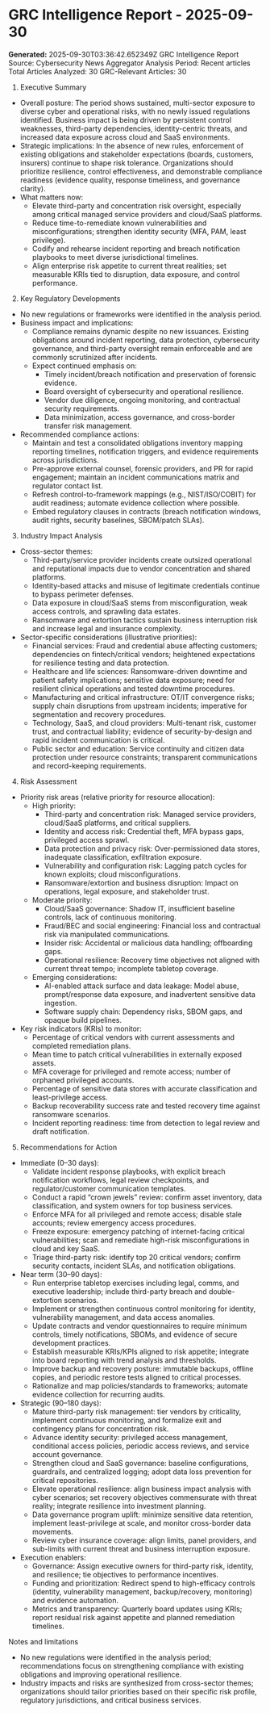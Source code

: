 # GRC Intelligence Report - 2025-09-30
**Generated:** 2025-09-30T03:36:42.652349Z
GRC Intelligence Report
Source: Cybersecurity News Aggregator
Analysis Period: Recent articles
Total Articles Analyzed: 30
GRC-Relevant Articles: 30

1) Executive Summary
- Overall posture: The period shows sustained, multi-sector exposure to diverse cyber and operational risks, with no newly issued regulations identified. Business impact is being driven by persistent control weaknesses, third-party dependencies, identity-centric threats, and increased data exposure across cloud and SaaS environments.
- Strategic implications: In the absence of new rules, enforcement of existing obligations and stakeholder expectations (boards, customers, insurers) continue to shape risk tolerance. Organizations should prioritize resilience, control effectiveness, and demonstrable compliance readiness (evidence quality, response timeliness, and governance clarity).
- What matters now:
  - Elevate third-party and concentration risk oversight, especially among critical managed service providers and cloud/SaaS platforms.
  - Reduce time-to-remediate known vulnerabilities and misconfigurations; strengthen identity security (MFA, PAM, least privilege).
  - Codify and rehearse incident reporting and breach notification playbooks to meet diverse jurisdictional timelines.
  - Align enterprise risk appetite to current threat realities; set measurable KRIs tied to disruption, data exposure, and control performance.

2) Key Regulatory Developments
- No new regulations or frameworks were identified in the analysis period.
- Business impact and implications:
  - Compliance remains dynamic despite no new issuances. Existing obligations around incident reporting, data protection, cybersecurity governance, and third-party oversight remain enforceable and are commonly scrutinized after incidents.
  - Expect continued emphasis on:
    - Timely incident/breach notification and preservation of forensic evidence.
    - Board oversight of cybersecurity and operational resilience.
    - Vendor due diligence, ongoing monitoring, and contractual security requirements.
    - Data minimization, access governance, and cross-border transfer risk management.
- Recommended compliance actions:
  - Maintain and test a consolidated obligations inventory mapping reporting timelines, notification triggers, and evidence requirements across jurisdictions.
  - Pre-approve external counsel, forensic providers, and PR for rapid engagement; maintain an incident communications matrix and regulator contact list.
  - Refresh control-to-framework mappings (e.g., NIST/ISO/COBIT) for audit readiness; automate evidence collection where possible.
  - Embed regulatory clauses in contracts (breach notification windows, audit rights, security baselines, SBOM/patch SLAs).

3) Industry Impact Analysis
- Cross-sector themes:
  - Third-party/service provider incidents create outsized operational and reputational impacts due to vendor concentration and shared platforms.
  - Identity-based attacks and misuse of legitimate credentials continue to bypass perimeter defenses.
  - Data exposure in cloud/SaaS stems from misconfiguration, weak access controls, and sprawling data estates.
  - Ransomware and extortion tactics sustain business interruption risk and increase legal and insurance complexity.
- Sector-specific considerations (illustrative priorities):
  - Financial services: Fraud and credential abuse affecting customers; dependencies on fintech/critical vendors; heightened expectations for resilience testing and data protection.
  - Healthcare and life sciences: Ransomware-driven downtime and patient safety implications; sensitive data exposure; need for resilient clinical operations and tested downtime procedures.
  - Manufacturing and critical infrastructure: OT/IT convergence risks; supply chain disruptions from upstream incidents; imperative for segmentation and recovery procedures.
  - Technology, SaaS, and cloud providers: Multi-tenant risk, customer trust, and contractual liability; evidence of security-by-design and rapid incident communication is critical.
  - Public sector and education: Service continuity and citizen data protection under resource constraints; transparent communications and record-keeping requirements.

4) Risk Assessment
- Priority risk areas (relative priority for resource allocation):
  - High priority:
    - Third-party and concentration risk: Managed service providers, cloud/SaaS platforms, and critical suppliers.
    - Identity and access risk: Credential theft, MFA bypass gaps, privileged access sprawl.
    - Data protection and privacy risk: Over-permissioned data stores, inadequate classification, exfiltration exposure.
    - Vulnerability and configuration risk: Lagging patch cycles for known exploits; cloud misconfigurations.
    - Ransomware/extortion and business disruption: Impact on operations, legal exposure, and stakeholder trust.
  - Moderate priority:
    - Cloud/SaaS governance: Shadow IT, insufficient baseline controls, lack of continuous monitoring.
    - Fraud/BEC and social engineering: Financial loss and contractual risk via manipulated communications.
    - Insider risk: Accidental or malicious data handling; offboarding gaps.
    - Operational resilience: Recovery time objectives not aligned with current threat tempo; incomplete tabletop coverage.
  - Emerging considerations:
    - AI-enabled attack surface and data leakage: Model abuse, prompt/response data exposure, and inadvertent sensitive data ingestion.
    - Software supply chain: Dependency risks, SBOM gaps, and opaque build pipelines.
- Key risk indicators (KRIs) to monitor:
  - Percentage of critical vendors with current assessments and completed remediation plans.
  - Mean time to patch critical vulnerabilities in externally exposed assets.
  - MFA coverage for privileged and remote access; number of orphaned privileged accounts.
  - Percentage of sensitive data stores with accurate classification and least-privilege access.
  - Backup recoverability success rate and tested recovery time against ransomware scenarios.
  - Incident reporting readiness: time from detection to legal review and draft notification.

5) Recommendations for Action
- Immediate (0–30 days):
  - Validate incident response playbooks, with explicit breach notification workflows, legal review checkpoints, and regulator/customer communication templates.
  - Conduct a rapid “crown jewels” review: confirm asset inventory, data classification, and system owners for top business services.
  - Enforce MFA for all privileged and remote access; disable stale accounts; review emergency access procedures.
  - Freeze exposure: emergency patching of internet-facing critical vulnerabilities; scan and remediate high-risk misconfigurations in cloud and key SaaS.
  - Triage third-party risk: identify top 20 critical vendors; confirm security contacts, incident SLAs, and notification obligations.
- Near term (30–90 days):
  - Run enterprise tabletop exercises including legal, comms, and executive leadership; include third-party breach and double-extortion scenarios.
  - Implement or strengthen continuous control monitoring for identity, vulnerability management, and data access anomalies.
  - Update contracts and vendor questionnaires to require minimum controls, timely notifications, SBOMs, and evidence of secure development practices.
  - Establish measurable KRIs/KPIs aligned to risk appetite; integrate into board reporting with trend analysis and thresholds.
  - Improve backup and recovery posture: immutable backups, offline copies, and periodic restore tests aligned to critical processes.
  - Rationalize and map policies/standards to frameworks; automate evidence collection for recurring audits.
- Strategic (90–180 days):
  - Mature third-party risk management: tier vendors by criticality, implement continuous monitoring, and formalize exit and contingency plans for concentration risk.
  - Advance identity security: privileged access management, conditional access policies, periodic access reviews, and service account governance.
  - Strengthen cloud and SaaS governance: baseline configurations, guardrails, and centralized logging; adopt data loss prevention for critical repositories.
  - Elevate operational resilience: align business impact analysis with cyber scenarios; set recovery objectives commensurate with threat reality; integrate resilience into investment planning.
  - Data governance program uplift: minimize sensitive data retention, implement least-privilege at scale, and monitor cross-border data movements.
  - Review cyber insurance coverage: align limits, panel providers, and sub-limits with current threat and business interruption exposure.
- Execution enablers:
  - Governance: Assign executive owners for third-party risk, identity, and resilience; tie objectives to performance incentives.
  - Funding and prioritization: Redirect spend to high-efficacy controls (identity, vulnerability management, backup/recovery, monitoring) and evidence automation.
  - Metrics and transparency: Quarterly board updates using KRIs; report residual risk against appetite and planned remediation timelines.

Notes and limitations
- No new regulations were identified in the analysis period; recommendations focus on strengthening compliance with existing obligations and improving operational resilience.
- Industry impacts and risks are synthesized from cross-sector themes; organizations should tailor priorities based on their specific risk profile, regulatory jurisdictions, and critical business services.
